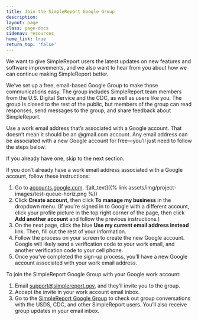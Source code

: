 ```yaml
---
title: Join the SimpleReport Google Group
description:
layout: page
class: page-docs
sidenav: resources
home_link: true
return_top: 'false'
---
```


We want to give SimpleReport users the latest updates on new features and software improvements, and we also want to hear from you about how we can continue making SimpleReport better.

We’ve set up a free, email-based Google Group to make those communications easy. The group includes SimpleReport team members from the U.S. Digital Service and the CDC, as well as users like you. The group is closed to the rest of the public, but members of the group can read responses, send messages to the group, and share feedback about SimpleReport.

Use a work email address that’s associated with a Google account. That doesn’t mean it should be an @gmail.com account. Any email address can be associated with a new Google account for free—you’ll just need to follow the steps below.

If you already have one, skip to the next section.

If you don’t already have a work email address associated with a Google account, follow these instructions:
1. Go to [accounts.google.com](http://accounts.google.com).
![alt_text]({% link assets/img/project-images/test-queue-horiz.png %})
1. Click **Create account**, then click **To manage my business** in the dropdown menu. (If you're signed in to Google with a different account, click your profile picture in the top right corner of the page, then click **Add another account** and follow the previous instructions.)
2. On the next page, click the blue **Use my current email address instead** link. Then, fill out the rest of your information.
3. Follow the process on your screen to create the new Google account. Google will likely send a verification code to your work email, and another verification code to your cell phone.
4. Once you’ve completed the sign-up process, you’ll have a new Google account associated with your work email address.

To join the SimpleReport Google Group with your Google work account:
1. Email [support@simplereport.gov](mailto:support@simplereport.gov), and they’ll invite you to the group.
2. Accept the invite in your work account email inbox.
3. Go to the [SimpleReport Google Group](https://groups.google.com/u/1/g/cdc-usds) to check out group conversations with the USDS, CDC, and other SimpleReport users. You’ll also receive group updates in your email inbox.

